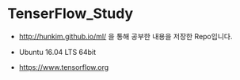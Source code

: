 # TenserFlow_Study

* http://hunkim.github.io/ml/ 을 통해 공부한 내용을 저장한 Repo입니다.
* Ubuntu 16.04 LTS 64bit


* https://www.tensorflow.org
